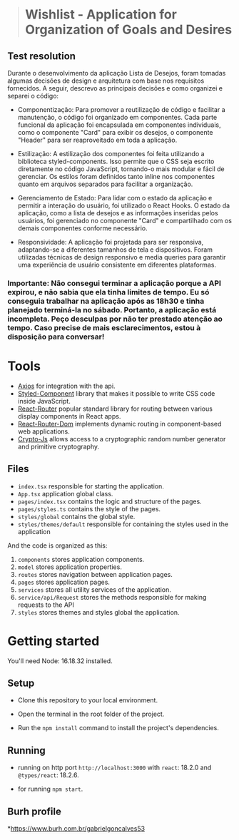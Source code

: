> # Wishlist - Application for Organization of Goals and Desires

## Test resolution
Durante o desenvolvimento da aplicação Lista de Desejos, foram tomadas algumas decisões de design e arquitetura com base nos requisitos fornecidos. A seguir, descrevo as principais decisões e como organizei e separei o código:

* Componentização: Para promover a reutilização de código e facilitar a manutenção, o código foi organizado em componentes. Cada parte funcional da aplicação foi encapsulada em componentes individuais, como o componente "Card" para exibir os desejos, o componente "Header" para ser reaproveitado em toda a aplicação.

* Estilização: A estilização dos componentes foi feita utilizando a biblioteca styled-components. Isso permite que o CSS seja escrito diretamente no código JavaScript, tornando-o mais modular e fácil de gerenciar. Os estilos foram definidos tanto inline nos componentes quanto em arquivos separados para facilitar a organização.

* Gerenciamento de Estado: Para lidar com o estado da aplicação e permitir a interação do usuário, foi utilizado o React Hooks. O estado da aplicação, como a lista de desejos e as informações inseridas pelos usuários, foi gerenciado no componente "Card" e compartilhado com os demais componentes conforme necessário.

* Responsividade: A aplicação foi projetada para ser responsiva, adaptando-se a diferentes tamanhos de tela e dispositivos. Foram utilizadas técnicas de design responsivo e media queries para garantir uma experiência de usuário consistente em diferentes plataformas.

### Importante: Não consegui terminar a aplicação porque a API expirou, e não sabia que ela tinha limites de tempo. Eu só conseguia trabalhar na aplicação após as 18h30 e tinha planejado terminá-la no sábado. Portanto, a aplicação está incompleta. Peço desculpas por não ter prestado atenção ao tempo. Caso precise de mais esclarecimentos, estou à disposição para conversar!

# Tools
* [Axios](https://www.npmjs.com/package/axios/v/0.27.2) for integration with the api.
* [Styled-Component](https://www.npmjs.com/package/@types/styled-components) library that makes it possible to write CSS code inside JavaScript.
* [React-Router](https://www.npmjs.com/package/@types/react-router) popular standard library for routing between various display components in React apps.
* [React-Router-Dom](https://www.npmjs.com/package/@types/react-router-dom) implements dynamic routing in component-based web applications.
* [Crypto-Js](https://www.npmjs.com/package/crypto-js) allows access to a cryptographic random number generator and primitive cryptography.

## Files

-   `index.tsx` responsible for starting the application.
-   `App.tsx` application global class.
-   `pages/index.tsx` contains the logic and structure of the pages.
-   `pages/styles.ts` contains the style of the pages.
-   `styles/global` contains the global style.
-   `styles/themes/default` responsible for containing the styles used in the application

And the code is organized as this:
1. `components` stores application components.
2. `model` stores application properties.
3. `routes` stores navigation between application pages.
4. `pages` stores application pages.
5. `services` stores all utility services of the application.
6. `service/api/Request` stores the methods responsible for making requests to the API
7. `styles` stores themes and styles global the application.
 

# Getting started

You'll need Node: 16.18.32 installed.

## Setup

* Clone this repository to your local environment.

* Open the terminal in the root folder of the project.

* Run the `npm install` command to install the project's dependencies.

## Running

* running on http port `http://localhost:3000` with `react`: 18.2.0 and `@types/react`: 18.2.6.

* for running `npm start`.

## Burh profile

*https://www.burh.com.br/gabrielgoncalves53

